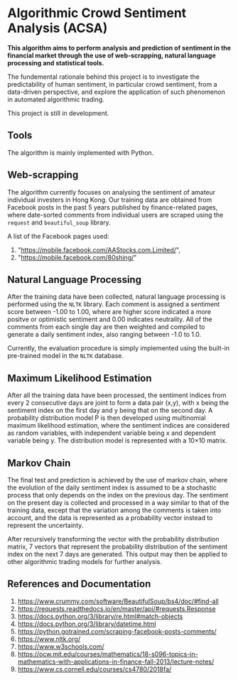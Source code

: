 # Algorithmic Crowd Sentiment Analysis (ACSA)
**This algorithm aims to perform analysis and prediction of sentiment in the financial market through the use of web-scrapping, natural language processing and statistical tools.**

The fundemental rationale behind this project is to investigate the predictability of human sentiment, in particular crowd sentiment, from a data-driven perspective, and explore the application of such phenomenon in automated algorithmic trading.

This project is still in development.

## Tools
The algorithm is mainly implemented with Python.

## Web-scrapping
The algorithm currently focuses on analysing the sentiment of amateur individual investers in Hong Kong. Our training data are obtained from Facebook posts in the past 5 years published by finance-related pages, where date-sorted comments from individual users are scraped using the `request` and `beautiful_soup` library.

A list of the Facebook pages used:
1. "https://mobile.facebook.com/AAStocks.com.Limited/",
2. "https://mobile.facebook.com/80shing/"

## Natural Language Processing
After the training data have been collected, natural language processing is performed using the `NLTK` library. Each comment is assigned a sentiment score between -1.00 to 1.00, where are higher score indicated a more positve or optimistic sentiment and 0.00 indicates neutrality. All of the comments from each single day are then weighted and compiled to generate a daily sentiment index, also ranging between -1.0 to 1.0.

Currently, the evaluation procedure is simply implemented using the built-in pre-trained model in the `NLTK` database.

## Maximum Likelihood Estimation
After all the training data have been processed, the sentiment indices from every 2 consecutive days are joint to form a data pair (x,y), with x being the sentiment index on the first day and y being that on the second day. A probability distribution model P is then developed using multinomial maximum likelihood estimation, where the sentiment indices are considered as random variables, with independent variable being x and dependent variable being y. The distribution model is represented with a 10×10 matrix.

## Markov Chain
The final test and prediction is achieved by the use of markov chain, where the evolution of the daily sentiment index is assumed to be a stochastic process that only depends on the index on the previous day. The sentiment on the present day is collected and processed in a way similar to that of the training data, except that the variation among the comments is taken into account, and the data is represented as a probability vector instead to represent the uncertainty.

After recursively transforming the vector with the probability distribution matrix, 7 vectors that represent the probability distribution of the sentiment index on the next 7 days are generated. This output may then be applied to other algorithmic trading models for further analysis.

## References and Documentation
1. https://www.crummy.com/software/BeautifulSoup/bs4/doc/#find-all
2. https://requests.readthedocs.io/en/master/api/#requests.Response
3. https://docs.python.org/3/library/re.html#match-objects
4. https://docs.python.org/3/library/datetime.html
5. https://python.gotrained.com/scraping-facebook-posts-comments/
6. https://www.nltk.org/
7. https://www.w3schools.com/
8. https://ocw.mit.edu/courses/mathematics/18-s096-topics-in-mathematics-with-applications-in-finance-fall-2013/lecture-notes/
9. https://www.cs.cornell.edu/courses/cs4780/2018fa/
